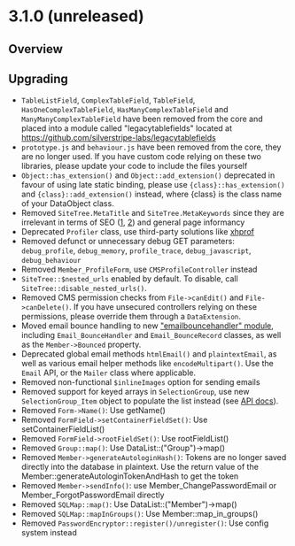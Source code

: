 # 3.1.0 (unreleased)

## Overview ##

## Upgrading

 * `TableListField`, `ComplexTableField`, `TableField`, `HasOneComplexTableField`, `HasManyComplexTableField` and `ManyManyComplexTableField` have been removed from the core and placed into a module called "legacytablefields" located at https://github.com/silverstripe-labs/legacytablefields
 * `prototype.js` and `behaviour.js` have been removed from the core, they are no longer used. If you have custom code relying on these two libraries, please update your code to include the files yourself
 * `Object::has_extension()` and `Object::add_extension()` deprecated in favour of using late static binding, please use `{class}::has_extension()` and `{class}::add_extension()` instead, where {class} is the class name of your DataObject class.
 * Removed `SiteTree.MetaTitle` and `SiteTree.MetaKeywords` since they are irrelevant in terms of SEO ([1](http://www.seomoz.org/learn-seo/title-tag), [2](http://www.mattcutts.com/blog/keywords-meta-tag-in-web-search/)) and general page informancy
 * Deprecated `Profiler` class, use third-party solutions like [xhprof](https://github.com/facebook/xhprof/)
 * Removed defunct or unnecessary debug GET parameters: 
   `debug_profile`, `debug_memory`, `profile_trace`, `debug_javascript`, `debug_behaviour`
 * Removed `Member_ProfileForm`, use `CMSProfileController` instead
 * `SiteTree::$nested_urls` enabled by default. To disable, call `SiteTree::disable_nested_urls()`.
 * Removed CMS permission checks from `File->canEdit()` and `File->canDelete()`. If you have unsecured controllers relying on these permissions, please override them through a `DataExtension`.
 * Moved email bounce handling to new ["emailbouncehandler" module](https://github.com/silverstripe-labs/silverstripe-emailbouncehandler),
   including `Email_BounceHandler` and `Email_BounceRecord` classes,
   as well as the `Member->Bounced` property. 
 * Deprecated global email methods `htmlEmail()` and `plaintextEmail`, as well as various email helper methods like `encodeMultipart()`. Use the `Email` API, or the `Mailer` class where applicable.
 * Removed non-functional `$inlineImages` option for sending emails 
 * Removed support for keyed arrays in `SelectionGroup`, use new `SelectionGroup_Item` object
   to populate the list instead (see [API docs](api:SelectionGroup)).
 * Removed `Form->Name()`: Use getName()
 * Removed `FormField->setContainerFieldSet()`: Use setContainerFieldList()
 * Removed `FormField->rootFieldSet()`: Use rootFieldList()
 * Removed `Group::map()`: Use DataList::("Group")->map()
 * Removed `Member->generateAutologinHash()`: Tokens are no longer saved directly into the database in plaintext. Use the return value of the Member::generateAutologinTokenAndHash to get the token
 * Removed `Member->sendInfo()`: use Member_ChangePasswordEmail or Member_ForgotPasswordEmail directly
 * Removed `SQLMap::map()`: Use DataList::("Member")->map()
 * Removed `SQLMap::mapInGroups()`: Use Member::map_in_groups()
 * Removed `PasswordEncryptor::register()/unregister()`: Use config system instead